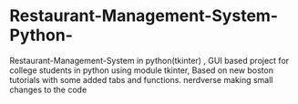 # Restaurant-Management-System-Python-
Restaurant-Management-System in python(tkinter) , GUI based project for college students in python using module tkinter, Based on new boston tutorials with some added tabs and functions.
nerdverse making small changes to the code
